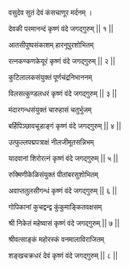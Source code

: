 वसुदेव सुतं देवं कंसचाणूर मर्दनम् ।

देवकी परमानन्दं कृष्णं वंदे जगद्गुरुम् || १ ||

आतसीपुष्पसंकाशम् हारनूपुरशोभितम्

रत्नकण्कणकेयूरं कृष्णं वंदे जगद्गुरुम् || २ ||

कुटिलालकसंयुक्तं पूर्णचंद्रनिभाननम्

विलसत्कुण्डलधरं कृष्णं वंदे जगद्गुरुम् || ३ ||

मंदारगन्धसंयुक्तं चारुहासं चतुर्भुजम्

बर्हिपिञ्छावचूडाङ्गं कृष्णं वंदे जगद्गुरुम् || ४ ||

उत्फुल्लपद्मपत्राक्षं नीलजीमूतसन्निभम्

यादवानां शिरोरत्नं कृष्णं वंदे जगद्गुरुम् || ५ ||

रुक्मिणीकेळिसंयुक्तं पीतांबरसुशोभितम्

अवाप्ततुलसीगन्धं कृष्णं वंदे जगद्गुरुम् || ६ ||

गोपिकानां कुचद्वन्द्व कुंकुमाङ्कितवक्षसम्

श्री निकेतं महेष्वासं कृष्णं वंदे जगद्गुरुम् || ७ ||

श्रीवत्साङ्कं महोरस्कं वनमालाविराजितम्

शङ्खचक्रधरं देवं कृष्णं वंदे जगद्गुरुम् || ८ ||
